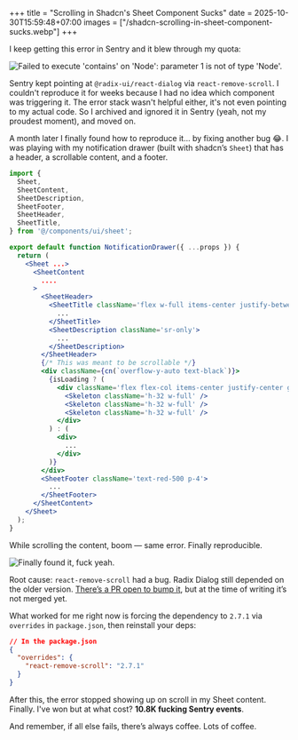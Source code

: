 +++
title = "Scrolling in Shadcn's Sheet Component Sucks"
date = 2025-10-30T15:59:48+07:00
images = ["/shadcn-scrolling-in-sheet-component-sucks.webp"]
+++

I keep getting this error in Sentry and it blew through my quota:

![Failed to execute 'contains' on 'Node': parameter 1 is not of type 'Node'.](/shadcn-scrolling-in-sheet-component-sucks-1.png)

Sentry kept pointing at `@radix-ui/react-dialog` via `react-remove-scroll`. I couldn't reproduce it for weeks because I had no idea which component was triggering it. The error stack wasn't helpful either, it's not even pointing to my actual code. So I archived and ignored it in Sentry (yeah, not my proudest moment), and moved on.

A month later I finally found how to reproduce it... by fixing another bug 😂. I was playing with my notification drawer (built with shadcn’s `Sheet`) that has a header, a scrollable content, and a footer.

```jsx
import {
  Sheet,
  SheetContent,
  SheetDescription,
  SheetFooter,
  SheetHeader,
  SheetTitle,
} from '@/components/ui/sheet';

export default function NotificationDrawer({ ...props }) {
  return (
    <Sheet ...>
      <SheetContent
        ....
      >
        <SheetHeader>
          <SheetTitle className='flex w-full items-center justify-between'>
            ...
          </SheetTitle>
          <SheetDescription className='sr-only'>
            ...
          </SheetDescription>
        </SheetHeader>
        {/* This was meant to be scrollable */}
        <div className={cn(`overflow-y-auto text-black`)}>
          {isLoading ? (
            <div className='flex flex-col items-center justify-center gap-2'>
              <Skeleton className='h-32 w-full' />
              <Skeleton className='h-32 w-full' />
              <Skeleton className='h-32 w-full' />
            </div>
          ) : (
            <div>
              ...
            </div>
          )}
        </div>
        <SheetFooter className='text-red-500 p-4'>
          ...
        </SheetFooter>
      </SheetContent>
    </Sheet>
  );
}

```

While scrolling the content, boom — same error. Finally reproducible.

![Finally found it, fuck yeah.](/shadcn-scrolling-in-sheet-component-sucks-2.png)

Root cause: `react-remove-scroll` had a bug. Radix Dialog still depended on the older version. [There’s a PR open to bump it](https://github.com/radix-ui/primitives/issues/3589), but at the time of writing it’s not merged yet.

What worked for me right now is forcing the dependency to `2.7.1` via `overrides` in `package.json`, then reinstall your deps:

```json
// In the package.json
{
  "overrides": {
    "react-remove-scroll": "2.7.1"
  }
}
```

After this, the error stopped showing up on scroll in my Sheet content. Finally. I've won but at what cost? **10.8K fucking Sentry events**.

And remember, if all else fails, there’s always coffee. Lots of coffee.
